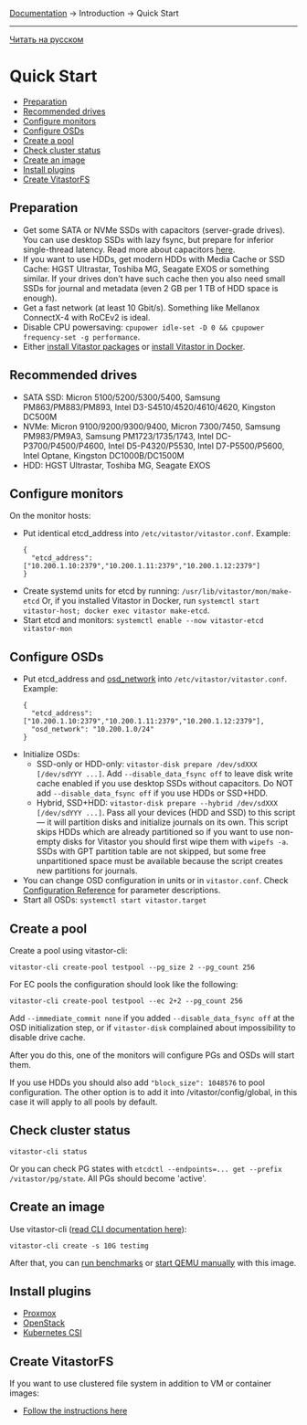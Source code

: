 [Documentation](../../README.md#documentation) → Introduction → Quick Start

-----

[Читать на русском](quickstart.ru.md)

# Quick Start

- [Preparation](#preparation)
- [Recommended drives](#recommended-drives)
- [Configure monitors](#configure-monitors)
- [Configure OSDs](#configure-osds)
- [Create a pool](#create-a-pool)
- [Check cluster status](#check-cluster-status)
- [Create an image](#create-an-image)
- [Install plugins](#install-plugins)
- [Create VitastorFS](#create-vitastorfs)

## Preparation

- Get some SATA or NVMe SSDs with capacitors (server-grade drives). You can use desktop SSDs
  with lazy fsync, but prepare for inferior single-thread latency. Read more about capacitors
  [here](../config/layout-cluster.en.md#immediate_commit).
- If you want to use HDDs, get modern HDDs with Media Cache or SSD Cache: HGST Ultrastar,
  Toshiba MG, Seagate EXOS or something similar. If your drives don't have such cache then
  you also need small SSDs for journal and metadata (even 2 GB per 1 TB of HDD space is enough).
- Get a fast network (at least 10 Gbit/s). Something like Mellanox ConnectX-4 with RoCEv2 is ideal.
- Disable CPU powersaving: `cpupower idle-set -D 0 && cpupower frequency-set -g performance`.
- Either [install Vitastor packages](../installation/packages.en.md) or [install Vitastor in Docker](../installation/docker.en.md).

## Recommended drives

- SATA SSD: Micron 5100/5200/5300/5400, Samsung PM863/PM883/PM893, Intel D3-S4510/4520/4610/4620, Kingston DC500M
- NVMe: Micron 9100/9200/9300/9400, Micron 7300/7450, Samsung PM983/PM9A3, Samsung PM1723/1735/1743,
  Intel DC-P3700/P4500/P4600, Intel D5-P4320/P5530, Intel D7-P5500/P5600, Intel Optane, Kingston DC1000B/DC1500M
- HDD: HGST Ultrastar, Toshiba MG, Seagate EXOS

## Configure monitors

On the monitor hosts:
- Put identical etcd_address into `/etc/vitastor/vitastor.conf`. Example:
  ```
  {
    "etcd_address": ["10.200.1.10:2379","10.200.1.11:2379","10.200.1.12:2379"]
  }
  ```
- Create systemd units for etcd by running: `/usr/lib/vitastor/mon/make-etcd`
  Or, if you installed Vitastor in Docker, run `systemctl start vitastor-host; docker exec vitastor make-etcd`.
- Start etcd and monitors: `systemctl enable --now vitastor-etcd vitastor-mon`

## Configure OSDs

- Put etcd_address and [osd_network](../config/network.en.md#osd_network) into `/etc/vitastor/vitastor.conf`. Example:
  ```
  {
    "etcd_address": ["10.200.1.10:2379","10.200.1.11:2379","10.200.1.12:2379"],
    "osd_network": "10.200.1.0/24"
  }
  ```
- Initialize OSDs:
  - SSD-only or HDD-only: `vitastor-disk prepare /dev/sdXXX [/dev/sdYYY ...]`.
    Add `--disable_data_fsync off` to leave disk write cache enabled if you use
    desktop SSDs without capacitors. Do NOT add `--disable_data_fsync off` if you
    use HDDs or SSD+HDD.
  - Hybrid, SSD+HDD: `vitastor-disk prepare --hybrid /dev/sdXXX [/dev/sdYYY ...]`.
    Pass all your devices (HDD and SSD) to this script &mdash; it will partition disks and initialize journals on its own.
    This script skips HDDs which are already partitioned so if you want to use non-empty disks for
    Vitastor you should first wipe them with `wipefs -a`. SSDs with GPT partition table are not skipped,
    but some free unpartitioned space must be available because the script creates new partitions for journals.
- You can change OSD configuration in units or in `vitastor.conf`.
  Check [Configuration Reference](../config.en.md) for parameter descriptions.
- Start all OSDs: `systemctl start vitastor.target`

## Create a pool

Create a pool using vitastor-cli:

```
vitastor-cli create-pool testpool --pg_size 2 --pg_count 256
```

For EC pools the configuration should look like the following:

```
vitastor-cli create-pool testpool --ec 2+2 --pg_count 256
```

Add `--immediate_commit none` if you added `--disable_data_fsync off` at the OSD
initialization step, or if `vitastor-disk` complained about impossibility to
disable drive cache.

After you do this, one of the monitors will configure PGs and OSDs will start them.

If you use HDDs you should also add `"block_size": 1048576` to pool configuration.
The other option is to add it into /vitastor/config/global, in this case it will
apply to all pools by default.

## Check cluster status

`vitastor-cli status`

Or you can check PG states with `etcdctl --endpoints=... get --prefix /vitastor/pg/state`. All PGs should become 'active'.

## Create an image

Use vitastor-cli ([read CLI documentation here](../usage/cli.en.md)):

```
vitastor-cli create -s 10G testimg
```

After that, you can [run benchmarks](../usage/fio.en.md) or [start QEMU manually](../usage/qemu.en.md) with this image.

## Install plugins

- [Proxmox](../installation/proxmox.en.md)
- [OpenStack](../installation/openstack.en.md)
- [Kubernetes CSI](../installation/kubernetes.en.md)

## Create VitastorFS

If you want to use clustered file system in addition to VM or container images:

- [Follow the instructions here](../usage/nfs.en.md#vitastorfs)
